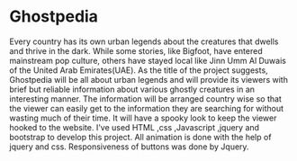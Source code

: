 # Ghostpedia
Every country has its own urban legends about the creatures that dwells and thrive
in the dark. While some stories, like Bigfoot, have entered mainstream pop culture,
others have stayed local like Jinn Umm Al Duwais of the United Arab
Emirates(UAE).
As the title of the project suggests, Ghostpedia will be all about urban legends and
will provide its viewers with brief but reliable information about various ghostly
creatures in an interesting manner. The information will be arranged country wise
so that the viewer can easily get to the information they are searching for without
wasting much of their time. It will have a spooky look to keep the viewer hooked
to the website.
I've used HTML ,css ,Javascript ,jquery and bootstrap to develop this project.
All animation is done with the help of jquery and css.
Responsiveness of buttons was done by Jquery.

